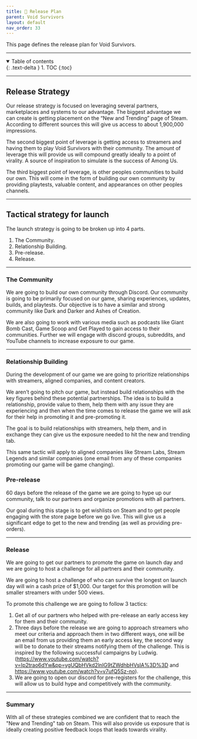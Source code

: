 ```yaml
---
title: 🚀 Release Plan
parent: Void Survivors
layout: default
nav_order: 33
---
```


This page defines the release plan for Void Survivors.

----

<details open markdown="block">
  <summary>
    Table of contents
  </summary>
  {: .text-delta }
1. TOC
{:toc}
</details>

----

## Release Strategy

Our release strategy is focused on leveraging several partners, marketplaces and systems to our advantage. The biggest advantage we can create is getting placement on the “New and Trending” page of Steam. According to different sources this will give us access to about 1,900,000 impressions. 

The second biggest point of leverage is getting access to streamers and having them to play Void Survivors with their community. The amount of leverage this will provide us will compound greatly ideally to a point of virality. A source of inspiration to simulate is the success of Among Us.

The third biggest point of leverage, is other peoples communities to build our own. This will come in the form of building our own community by providing playtests, valuable content, and appearances on other peoples channels. 

----

## Tactical strategy for launch

The launch strategy is going to be broken up into 4 parts.

1. The Community.
2. Relationship Building.
3. Pre-release.
4. Release.

----

### The Community 

We are going to build our own community through Discord. Our community is going to be primarily focused on our game, sharing experiences, updates, builds, and playtests. Our objective is to have a similar and strong community like Dark and Darker and Ashes of Creation. 

We are also going to work with various media such as podcasts like Giant Bomb Cast, Game Scoop and Get Played to gain access to their communities. Further we will engage with discord groups, subreddits, and YouTube channels to increase exposure to our game. 

----

### Relationship Building 

During the development of our game we are going to prioritize relationships with streamers, aligned companies, and content creators. 

We aren’t going to pitch our game, but instead build relationships with the key figures behind these potential partnerships. The idea is to build a relationship, provide value to them, help them with any issue they are experiencing and then when the time comes to release the game we will ask for their help in promoting it and pre-promoting it. 

The goal is to build relationships with streamers, help them, and in exchange they can give us the exposure needed to hit the new and trending tab. 

This same tactic will apply to aligned companies like Stream Labs, Stream Legends and similar companies (one email from any of these companies promoting our game will be game changing). 

### Pre-release 

60 days before the release of the game we are going to hype up our community, talk to our partners and organize promotions with all partners. 

Our goal during this stage is to get wishlists on Steam and to get people engaging with the store page before we go live. This will give us a significant edge to get to the new and trending (as well as providing pre-orders). 

----

### Release

We are going to get our partners to promote the game on launch day and we are going to host a challenge for all partners and their community. 

We are going to host a challenge of who can survive the longest on launch day will win a cash prize of $1,000. Our target for this promotion will be smaller streamers with under 500 views. 

To promote this challenge we are going to follow 3 tactics: 

1. Get all of our partners who helped with pre-release an early access key for them and their community. 
2. Three days before the release we are going to approach streamers who meet our criteria and approach them in two different ways, one will be an email from us providing them an early access key, the second way will be to donate to their streams notifying them of the challenge. This is inspired by the following successful campaigns by Ludwig. (https://www.youtube.com/watch?v=Ip2trao6dYw&pp=ygUQbHVkd2lnIG9tZWdhbHVsIA%3D%3D and https://www.youtube.com/watch?v=v7ufQ5Sz-no).
3. We are going to open our discord for pre-registers for the challenge, this will allow us to build hype and competitively with the community. 

----

### Summary

With all of these strategies combined we are confident that to reach the "New and Trending" tab on Steam. This will also provide us exposure that is ideally creating positive feedback loops that leads towards virality.
